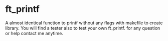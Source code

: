 # ft_printf
A almost identical function to printf without any flags with makefile to create library.
You will find a tester also to test your own ft_printf.
for any question or help contact me anytime.
